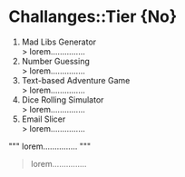 # Challanges::Tier {No}

001. Mad Libs Generator
\
	> lorem...............
002. Number Guessing
\
	> lorem...............
003. Text-based Adventure Game
\
	> lorem...............
005. Dice Rolling Simulator
\
	> lorem...............
010. Email Slicer
\
	> lorem...............


"""
lorem...............
"""


> lorem...............